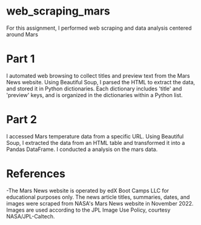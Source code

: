 # web_scraping_mars
For this assignment, I performed web scraping and data analysis centered around Mars
# Part 1
I automated web browsing to collect titles and preview text from the Mars News website. Using Beautiful Soup, I parsed the HTML to extract the data, and stored it in Python dictionaries. Each dictionary includes 'title' and 'preview' keys, and is organized in the dictionaries within a Python list. 
# Part 2
I accessed Mars temperature data from a specific URL. Using Beautiful Soup, I extracted the data from an HTML table and transformed it into a Pandas DataFrame. I conducted a analysis on the mars data.
# References
-The Mars News website is operated by edX Boot Camps LLC for educational purposes only. The news article titles, summaries, dates, and images were scraped from NASA's Mars News website in November 2022. Images are used according to the JPL Image Use Policy, courtesy NASA/JPL-Caltech.
